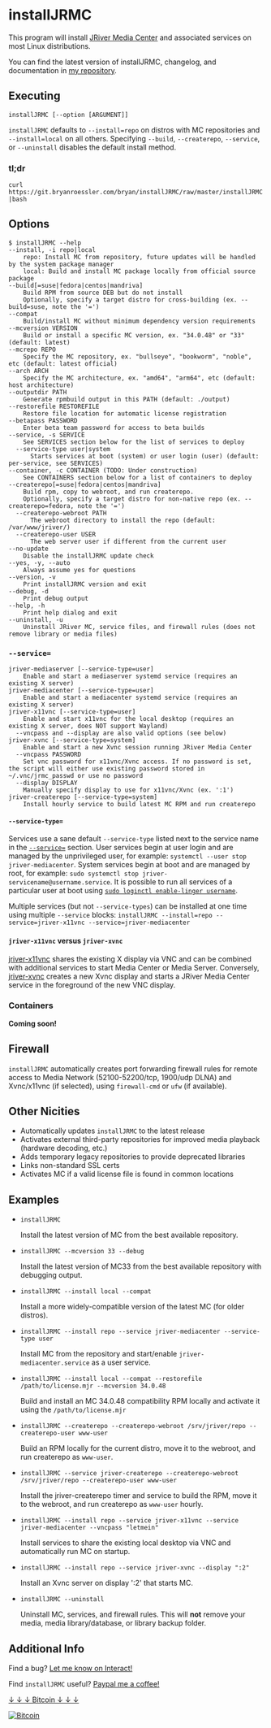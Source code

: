 # installJRMC

This program will install [JRiver Media Center](https://www.jriver.com/) and associated services on most Linux distributions.

You can find the latest version of installJRMC, changelog, and documentation in [my repository](https://git.bryanroessler.com/bryan/installJRMC).

## Executing

`installJRMC [--option [ARGUMENT]]`

`installJRMC` defaults to `--install=repo` on distros with MC repositories and `--install=local` on all others.
Specifying `--build`, `--createrepo`, `--service`, or `--uninstall` disables the default install method.

### tl;dr

`curl https://git.bryanroessler.com/bryan/installJRMC/raw/master/installJRMC|bash`

## Options

```text
$ installJRMC --help
--install, -i repo|local
    repo: Install MC from repository, future updates will be handled by the system package manager
    local: Build and install MC package locally from official source package
--build[=suse|fedora|centos|mandriva]
    Build RPM from source DEB but do not install
    Optionally, specify a target distro for cross-building (ex. --build=suse, note the '=')
--compat
    Build/install MC without minimum dependency version requirements
--mcversion VERSION
    Build or install a specific MC version, ex. "34.0.48" or "33" (default: latest)
--mcrepo REPO
    Specify the MC repository, ex. "bullseye", "bookworm", "noble", etc (default: latest official)
--arch ARCH
    Specify the MC architecture, ex. "amd64", "arm64", etc (default: host architecture)
--outputdir PATH
    Generate rpmbuild output in this PATH (default: ./output)
--restorefile RESTOREFILE
    Restore file location for automatic license registration
--betapass PASSWORD
    Enter beta team password for access to beta builds
--service, -s SERVICE
    See SERVICES section below for the list of services to deploy
  --service-type user|system
      Starts services at boot (system) or user login (user) (default: per-service, see SERVICES)
--container, -c CONTAINER (TODO: Under construction)
    See CONTAINERS section below for a list of containers to deploy
--createrepo[=suse|fedora|centos|mandriva]
    Build rpm, copy to webroot, and run createrepo.
    Optionally, specify a target distro for non-native repo (ex. --createrepo=fedora, note the '=')
  --createrepo-webroot PATH
      The webroot directory to install the repo (default: /var/www/jriver/)
  --createrepo-user USER
      The web server user if different from the current user
--no-update
    Disable the installJRMC update check
--yes, -y, --auto
    Always assume yes for questions
--version, -v
    Print installJRMC version and exit
--debug, -d
    Print debug output
--help, -h
    Print help dialog and exit
--uninstall, -u
    Uninstall JRiver MC, service files, and firewall rules (does not remove library or media files)
```

### `--service=`

```text
jriver-mediaserver [--service-type=user]
    Enable and start a mediaserver systemd service (requires an existing X server)
jriver-mediacenter [--service-type=user]
    Enable and start a mediacenter systemd service (requires an existing X server)
jriver-x11vnc [--service-type=user]
    Enable and start x11vnc for the local desktop (requires an existing X server, does NOT support Wayland)
  --vncpass and --display are also valid options (see below)
jriver-xvnc [--service-type=system]
    Enable and start a new Xvnc session running JRiver Media Center
  --vncpass PASSWORD
    Set vnc password for x11vnc/Xvnc access. If no password is set, the script will either use existing password stored in ~/.vnc/jrmc_passwd or use no password
  --display DISPLAY
    Manually specify display to use for x11vnc/Xvnc (ex. ':1')
jriver-createrepo [--service-type=system]
    Install hourly service to build latest MC RPM and run createrepo
```

#### `--service-type=`

Services use a sane default `--service-type` listed next to the service name in the [`--service=`](#--service) section. User services begin at user login and are managed by the unprivileged user, for example: `systemctl --user stop jriver-mediacenter`. System services begin at boot and are managed by root, for example: `sudo systemctl stop jriver-servicename@username.service`. It is possible to run all services of a particular user at boot using [`sudo loginctl enable-linger username`](https://www.freedesktop.org/software/systemd/man/loginctl.html).

Multiple services (but not `--service-types`) can be installed at one time using multiple `--service` blocks: `installJRMC --install=repo --service=jriver-x11vnc --service=jriver-mediacenter`

#### `jriver-x11vnc` versus `jriver-xvnc`

[jriver-x11vnc](http://www.karlrunge.com/x11vnc/) shares the existing X display via VNC and can be combined with additional services to start Media Center or Media Server. Conversely, [jriver-xvnc](https://tigervnc.org/doc/Xvnc.html) creates a new Xvnc display and starts a JRiver Media Center service in the foreground of the new VNC display.

### Containers

**Coming soon!**

## Firewall

`installJRMC` automatically creates port forwarding firewall rules for remote access to Media Network (52100-52200/tcp, 1900/udp DLNA) and Xvnc/x11vnc (if selected), using `firewall-cmd` or `ufw` (if available).


## Other Nicities

* Automatically updates `installJRMC` to the latest release
* Activates external third-party repositories for improved media playback (hardware decoding, etc.)
* Adds temporary legacy repositories to provide deprecated libraries
* Links non-standard SSL certs
* Activates MC if a valid license file is found in common locations

## Examples

* `installJRMC`

    Install the latest version of MC from the best available repository.

* `installJRMC --mcversion 33 --debug`

    Install the latest version of MC33 from the best available repository with debugging output.

* `installJRMC --install local --compat`

    Install a more widely-compatible version of the latest MC (for older distros).

* `installJRMC --install repo --service jriver-mediacenter --service-type user`

    Install MC from the repository and start/enable `jriver-mediacenter.service` as a user service.

* `installJRMC --install local --compat --restorefile /path/to/license.mjr --mcversion 34.0.48`

    Build and install an MC 34.0.48 compatibility RPM locally and activate it using the `/path/to/license.mjr`

* `installJRMC --createrepo --createrepo-webroot /srv/jriver/repo --createrepo-user www-user`

     Build an RPM locally for the current distro, move it to the webroot, and run createrepo as `www-user`.

* `installJRMC --service jriver-createrepo --createrepo-webroot /srv/jriver/repo --createrepo-user www-user`

    Install the jriver-createrepo timer and service to build the RPM, move it to the webroot, and run createrepo as `www-user` hourly.

* `installJRMC --install repo --service jriver-x11vnc --service jriver-mediacenter --vncpass "letmein"`

    Install services to share the existing local desktop via VNC and automatically run MC on startup.

* `installJRMC --install repo --service jriver-xvnc --display ":2"`

    Install an Xvnc server on display ':2' that starts MC.

* `installJRMC --uninstall`

    Uninstall MC, services, and firewall rules. This will **not** remove your media, media library/database, or library backup folder.

## Additional Info

Find a bug? [Let me know on Interact!](https://yabb.jriver.com/interact/index.php/topic,141168.0.html)

Find `installJRMC` useful? [Paypal me a coffee!](https://paypal.me/bryanroessler)

[↓ ↓ ↓ Bitcoin ↓ ↓ ↓](bitcoin:bc1q7wy0kszjavgcrvkxdg7mf3s6rh506rasnhfa4a)

[![Bitcoin](https://repos.bryanroessler.com/files/bc1q7wy0kszjavgcrvkxdg7mf3s6rh506rasnhfa4a.png)](bitcoin:bc1q7wy0kszjavgcrvkxdg7mf3s6rh506rasnhfa4a)
